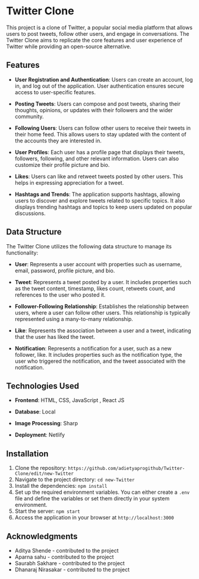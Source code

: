 # Twitter Clone

This project is a clone of Twitter, a popular social media platform that allows users to post tweets, follow other users, and engage in conversations. The Twitter Clone aims to replicate the core features and user experience of Twitter while providing an open-source alternative.

## Features

- **User Registration and Authentication**: Users can create an account, log in, and log out of the application. User authentication ensures secure access to user-specific features.

- **Posting Tweets**: Users can compose and post tweets, sharing their thoughts, opinions, or updates with their followers and the wider community.

- **Following Users**: Users can follow other users to receive their tweets in their home feed. This allows users to stay updated with the content of the accounts they are interested in.

- **User Profiles**: Each user has a profile page that displays their tweets, followers, following, and other relevant information. Users can also customize their profile picture and bio.

- **Likes**: Users can like and retweet tweets posted by other users. This helps in expressing appreciation for a tweet.

- **Hashtags and Trends**: The application supports hashtags, allowing users to discover and explore tweets related to specific topics. It also displays trending hashtags and topics to keep users updated on popular discussions.

## Data Structure

The Twitter Clone utilizes the following data structure to manage its functionality:

- **User**: Represents a user account with properties such as username, email, password, profile picture, and bio.

- **Tweet**: Represents a tweet posted by a user. It includes properties such as the tweet content, timestamp, likes count, retweets count, and references to the user who posted it.

- **Follower-Following Relationship**: Establishes the relationship between users, where a user can follow other users. This relationship is typically represented using a many-to-many relationship.

- **Like**: Represents the association between a user and a tweet, indicating that the user has liked the tweet.

- **Notification**: Represents a notification for a user, such as a new follower, like. It includes properties such as the notification type, the user who triggered the notification, and the tweet associated with the notification.

## Technologies Used

- **Frontend**: HTML, CSS, JavaScript , React JS
- **Database**: Local
- **Image Processing**: Sharp

- **Deployment**: Netlify 

## Installation

1. Clone the repository: `https://github.com/adietyaprogithub/Twitter-Clone/edit/new-Twitter`
2. Navigate to the project directory: `cd new-Twitter`
3. Install the dependencies: `npm install`
4. Set up the required environment variables. You can either create a `.env` file and define the variables or set them directly in your system environment.
5. Start the server: `npm start`
6. Access the application in your browser at `http://localhost:3000`

##  Acknowledgments

- Aditya Shende  - contributed to the project
- Aparna sahu - contributed to the project
- Saurabh Sakhare - contributed to the project
- Dhanaraj Nirasakar - contributed to the project
